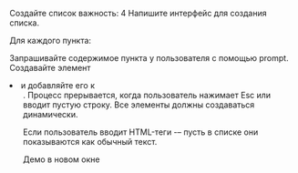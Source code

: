 Создайте список
важность: 4
Напишите интерфейс для создания списка.

Для каждого пункта:

Запрашивайте содержимое пункта у пользователя с помощью prompt.
Создавайте элемент <li> и добавляйте его к <ul>.
Процесс прерывается, когда пользователь нажимает Esc или вводит пустую строку.
Все элементы должны создаваться динамически.

Если пользователь вводит HTML-теги -– пусть в списке они показываются как обычный текст.

Демо в новом окне